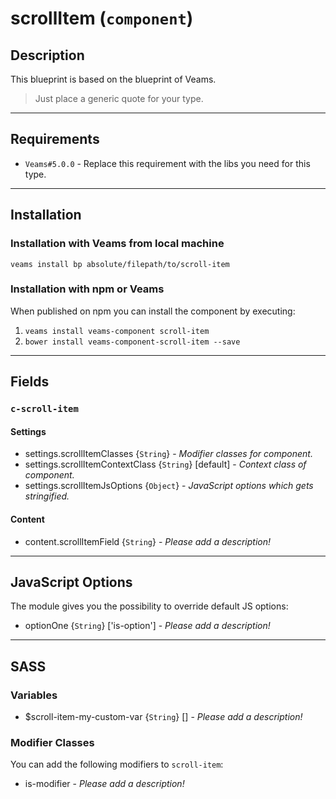 
# scrollItem (`component`)

## Description

This blueprint is based on the blueprint of Veams.

> Just place a generic quote for your type.

-----------

## Requirements
- `Veams#5.0.0` - Replace this requirement with the libs you need for this type.

-----------

## Installation

### Installation with Veams from local machine

`veams install bp absolute/filepath/to/scroll-item`

### Installation with npm or Veams

When published on npm you can install the component by executing:

1. `veams install veams-component scroll-item`
2. `bower install veams-component-scroll-item --save`

-----------

## Fields

### `c-scroll-item`

#### Settings
- settings.scrollItemClasses {`String`} - _Modifier classes for component._
- settings.scrollItemContextClass {`String`} [default] - _Context class of component._ 
- settings.scrollItemJsOptions {`Object`} - _JavaScript options which gets stringified._

#### Content
- content.scrollItemField {`String`} - _Please add a description!_

-------------

## JavaScript Options

The module gives you the possibility to override default JS options:

- optionOne {`String`} ['is-option'] - _Please add a description!_

------------

## SASS

### Variables

- $scroll-item-my-custom-var {`String`} [] - _Please add a description!_

### Modifier Classes

You can add the following modifiers to `scroll-item`:
- is-modifier - _Please add a description!_
